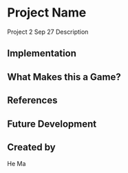 # Project Name
Project 2 
Sep 27
Description

## Implementation

## What Makes this a Game?

## References

## Future Development

## Created by
He Ma
